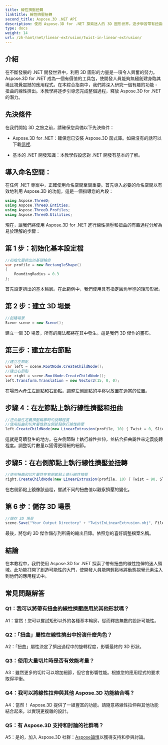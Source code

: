 ```yaml
---
title: 線性擠壓扭轉
linktitle: 線性擠壓扭轉
second_title: Aspose.3D .NET API
description: 使用 Aspose.3D for .NET 探索迷人的 3D 圖形世界。逐步學習帶有扭曲的線性擠壓。
type: docs
weight: 14
url: /zh-hant/net/linear-extrusion/twist-in-linear-extrusion/
---
```

## 介紹

在不斷發展的 .NET 開發世界中，利用 3D 圖形的力量是一項令人興奮的努力。 Aspose.3D for .NET 成為一個有價值的工具包，使開發人員能夠無縫創建身臨其境且視覺震撼的應用程式。在本綜合指南中，我們將深入研究一個有趣的功能 - 扭曲的線性擠出。本教學將逐步引導您完成整個過程，釋放 Aspose.3D for .NET 的潛力。

## 先決條件

在我們開始 3D 之旅之前，請確保您具備以下先決條件：

-  Aspose.3D for .NET：確保您已安裝 Aspose.3D 函式庫。如果沒有的話可以下載[這裡](https://releases.aspose.com/3d/net/).

- 基本的 .NET 開發知識：本教學假設您對 .NET 開發有基本的了解。

## 導入命名空間：

在任何 .NET 專案中，正確使用命名空間至關重要。首先導入必要的命名空間以有效地利用 Aspose.3D 的功能。這是一個指導您的片段：

```csharp
using Aspose.ThreeD;
using Aspose.ThreeD.Entities;
using Aspose.ThreeD.Profiles;
using Aspose.ThreeD.Utilities;
```

現在，讓我們將使用 Aspose.3D for .NET 進行線性擠壓和扭曲的有趣過程分解為易於理解的步驟：

## 第 1 步：初始化基本設定檔

```csharp
//初始化要擠出的基礎輪廓
var profile = new RectangleShape()
{
    RoundingRadius = 0.3
};
```

首先設定擠出的基本輪廓。在此範例中，我們使用具有指定圓角半徑的矩形形狀。

## 第 2 步：建立 3D 場景

```csharp
//創建場景
Scene scene = new Scene();
```

建立一個 3D 場景，所有的魔法都將在其中發生。這是我們 3D 傑作的畫布。

## 第三步：建立左右節點

```csharp
//建立左節點
var left = scene.RootNode.CreateChildNode();
//建立右節點
var right = scene.RootNode.CreateChildNode();
left.Transform.Translation = new Vector3(15, 0, 0);
```

在場景內產生左節點和右節點。調整左側節點的平移以放置在適當的位置。

## 步驟 4：在左節點上執行線性擠壓和扭曲

```csharp
//扭曲屬性定義擠壓輪廓時的旋轉程度
//使用扭曲和切片屬性對左側節點執行線性擠壓
left.CreateChildNode(new LinearExtrusion(profile, 10) { Twist = 0, Slices = 100 });
```

這就是奇蹟發生的地方。在左側節點上執行線性拉伸，並結合扭曲屬性來定義旋轉程度。調整切片數量以獲得更精細的細節。

## 步驟5：在右側節點上執行線性擠壓並扭轉

```csharp
//使用扭曲和切片屬性在右側節點上執行線性擠壓
right.CreateChildNode(new LinearExtrusion(profile, 10) { Twist = 90, Slices = 100 });
```

在右側節點上鏡像該過程，嘗試不同的扭曲值以觀察擠壓的變化。

## 第 6 步：儲存 3D 場景

```csharp
//儲存 3D 場景
scene.Save("Your Output Directory" + "TwistInLinearExtrusion.obj", FileFormat.WavefrontOBJ);
```

最後，將您的 3D 傑作儲存到所需的輸出目錄。依照您的喜好調整檔案名稱。

## 結論

在本教程中，我們使用 Aspose.3D for .NET 探索了帶有扭曲的線性拉伸的迷人領域。此功能打開了創造可能性的大門，使開發人員能夠輕鬆地將動態視覺元素注入到他們的應用程式中。

## 常見問題解答

### Q1：我可以將帶有扭曲的線性擠壓應用於其他形狀嗎？

A1：當然！您可以嘗試矩形以外的各種基本輪廓，從而釋放無數的設計可能性。

### Q2：「扭曲」屬性在線性擠出中扮演什麼角色？

A2：「扭曲」屬性決定了擠出過程中的旋轉程度，影響最終的 3D 形狀。

### Q3：使用大量切片時是否有效能考量？

A3：雖然更多的切片可以增加細節，但它會影響性能。根據您的應用程式的要求取得平衡。

### Q4：我可以將線性拉伸與其他 Aspose.3D 功能結合嗎？

A4：當然！ Aspose.3D 提供了一組豐富的功能。請隨意將線性拉伸與其他功能結合起來，以實現更複雜的設計。

### Q5：有 Aspose.3D 支持和討論的社群嗎？

 A5：是的，加入 Aspose.3D 社群：[Aspose論壇](https://forum.aspose.com/c/3d/18)以獲得支持和參與討論。